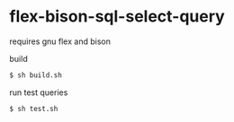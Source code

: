 # flex-bison-sql-select-query
requires gnu flex and bison

build
```sh
$ sh build.sh
```
run test queries
```sh
$ sh test.sh
```
